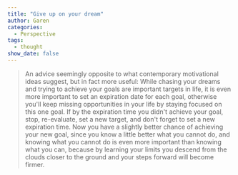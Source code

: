 ```yaml
---
title: "Give up on your dream"
author: Garen
categories:
  - Perspective
tags:
  - thought
show_date: false
---
```


> An advice seemingly opposite to what contemporary motivational ideas suggest, but in fact more useful:
 While chasing your dreams and trying to achieve your goals are important targets in life, it is even more important to set an expiration date for each goal, otherwise you'll keep missing opportunities in your life by staying focused on this one goal. If by the expiration time you didn't achieve your goal, stop, re-evaluate, set a new target, and don't forget to set a new expiration time. Now you have a slightly better chance of achieving your new goal, since you know a little better what you cannot do, and knowing what you cannot do is even more important than knowing what you can, because by learning your limits you descend from the clouds closer to the ground and your steps forward will become firmer.